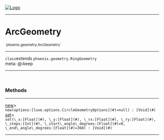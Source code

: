
[![Logo](../../../images/logo.png)](../../../api/index.html)

---



<h1>ArcGeometry</h1>
<small>`phoenix.geometry.ArcGeometry`</small>



---

`class`extends <code><span>phoenix.geometry.RingGeometry</span></code>
<span class="meta">
<br/>meta: @:keep
</span>


---


&nbsp;
&nbsp;










<h3>Methods</h3> <hr/><span class="method apipage">
            <a name="new"><a class="lift" href="#new">new</a></a><a title="inherited from phoenix.geometry.RingGeometry" class="tooltip inherited">&gt;</a><div class="clear"></div>
            <code class="signature apipage">new(options:[luxe.options.CircleGeometryOptions](#)<span>=null</span>) : [Void](#)</code><br/><span class="small_desc_flat"></span>
        </span>
    <span class="method apipage">
            <a name="set"><a class="lift" href="#set">set</a></a><a title="inherited from phoenix.geometry.RingGeometry" class="tooltip inherited">&gt;</a><div class="clear"></div>
            <code class="signature apipage">set(\_x:[Float](#)<span></span>, \_y:[Float](#)<span></span>, \_rx:[Float](#)<span></span>, \_ry:[Float](#)<span></span>, \_steps:[Int](#)<span></span>, \_start\_angle\_degrees:[Float](#)<span>=0</span>, \_end\_angle\_degrees:[Float](#)<span>=360</span>) : [Void](#)</code><br/><span class="small_desc_flat"></span>
        </span>
    






---

&nbsp;
&nbsp;
&nbsp;
&nbsp;